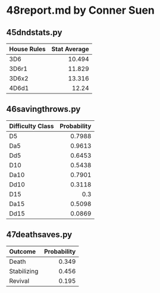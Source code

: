 # 48report.md by Conner Suen

## 45dndstats.py
| House Rules | Stat Average |
|:------------|-------------:|
| 3D6         | 10.494       |
| 3D6r1       | 11.829       |
| 3D6x2       | 13.316       |
| 4D6d1       | 12.24        | 

## 46savingthrows.py
| Difficulty Class | Probability |
|:-----------------|------------:|
| D5               | 0.7988      |
| Da5              | 0.9613      |
| Dd5              | 0.6453      |
| D10              | 0.5438      |
| Da10             | 0.7901      |
| Dd10             | 0.3118      |
| D15              | 0.3         |
| Da15             | 0.5098      |
| Dd15             | 0.0869      |

## 47deathsaves.py
| Outcome     | Probability |
|:------------|------------:|
| Death       | 0.349       |
| Stabilizing | 0.456       |
| Revival     | 0.195       |